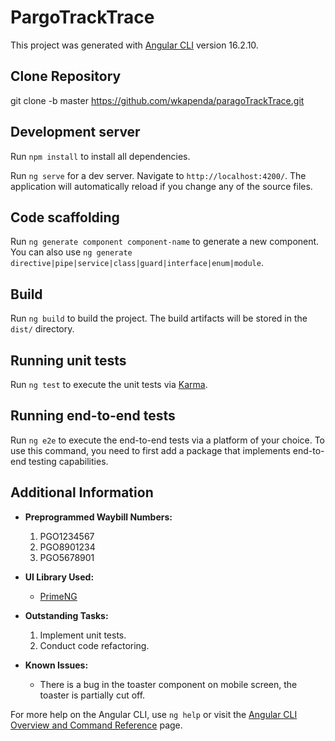 # PargoTrackTrace

This project was generated with [Angular CLI](https://github.com/angular/angular-cli) version 16.2.10.

## Clone Repository

git clone -b master https://github.com/wkapenda/paragoTrackTrace.git

## Development server

Run `npm install` to install all dependencies.

Run `ng serve` for a dev server. Navigate to `http://localhost:4200/`. The application will automatically reload if you change any of the source files.

## Code scaffolding

Run `ng generate component component-name` to generate a new component. You can also use `ng generate directive|pipe|service|class|guard|interface|enum|module`.

## Build

Run `ng build` to build the project. The build artifacts will be stored in the `dist/` directory.

## Running unit tests

Run `ng test` to execute the unit tests via [Karma](https://karma-runner.github.io).

## Running end-to-end tests

Run `ng e2e` to execute the end-to-end tests via a platform of your choice. To use this command, you need to first add a package that implements end-to-end testing capabilities.

## Additional Information

- **Preprogrammed Waybill Numbers:**

  1. PGO1234567
  2. PGO8901234
  3. PGO5678901

- **UI Library Used:**

  - [PrimeNG](https://www.primefaces.org/primeng/)

- **Outstanding Tasks:**

  1. Implement unit tests.
  2. Conduct code refactoring.

- **Known Issues:**
  - There is a bug in the toaster component on mobile screen, the toaster is partially cut off.

For more help on the Angular CLI, use `ng help` or visit the [Angular CLI Overview and Command Reference](https://angular.io/cli) page.
